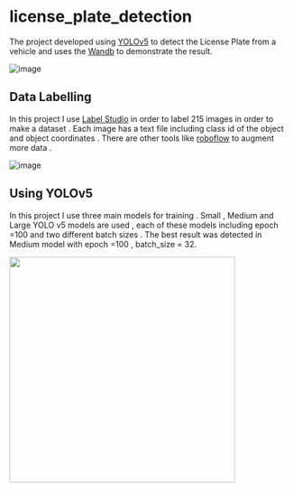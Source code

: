 # license_plate_detection

The project developed using [YOLOv5](https://github.com/ultralytics/yolov5#readme) to detect the License Plate from a vehicle and uses the [Wandb](https://github.com/wandb/wandb)  to demonstrate the result.

![image](https://user-images.githubusercontent.com/42807143/198024944-4e59f913-613b-4486-b885-192429d220ec.png)


## Data Labelling
In this project I use [Label Studio](https://labelstud.io/) in order to label 215 images in order to make a dataset . Each image has a text file including class id of the object and object coordinates . There are other tools like [roboflow](https://app.roboflow.com) to augment more data . 

![image](https://user-images.githubusercontent.com/42807143/198024461-f358dc66-8ffc-489d-b2e3-76bf239be3c3.png)


## Using YOLOv5
In this project I use three main models for training . Small , Medium and Large YOLO v5 models are used , each of these models including epoch =100 and  two different batch sizes . The best result was detected in Medium model with epoch =100 , batch_size = 32.

<img src="https://user-images.githubusercontent.com/42807143/198022522-ae1361e2-e158-4573-a3ad-c2aebc28783c.png" width="400" height="400">
